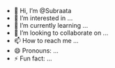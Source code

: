 - 👋 Hi, I’m @Subraata
- 👀 I’m interested in ...
- 🌱 I’m currently learning ...
- 💞️ I’m looking to collaborate on ...
- 📫 How to reach me ...
- 😄 Pronouns: ...
- ⚡ Fun fact: ...

<!---
Subraata/Subraata is a ✨ special ✨ repository because its `README.md` (this file) appears on your GitHub profile.
You can click the Preview link to take a look at your changes.
--->
